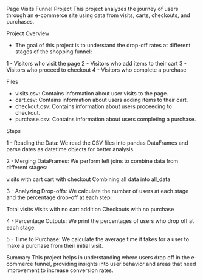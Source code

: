 Page Visits Funnel Project
This project analyzes the journey of users through an e-commerce site using data from visits, carts, checkouts, and purchases.

Project Overview

- The goal of this project is to understand the drop-off rates at different stages of the shopping funnel:

1 - Visitors who visit the page
2 - Visitors who add items to their cart
3 - Visitors who proceed to checkout
4 - Visitors who complete a purchase

Files

- visits.csv: Contains information about user visits to the page.
- cart.csv: Contains information about users adding items to their cart.
- checkout.csv: Contains information about users proceeding to checkout.
- purchase.csv: Contains information about users completing a purchase.

Steps

1 - Reading the Data:
We read the CSV files into pandas DataFrames and parse dates as datetime objects for better analysis.

2 - Merging DataFrames:
We perform left joins to combine data from different stages:

visits with cart
cart with checkout
Combining all data into all_data

3 - Analyzing Drop-offs:
We calculate the number of users at each stage and the percentage drop-off at each step:

Total visits
Visits with no cart addition
Checkouts with no purchase

4 - Percentage Outputs:
We print the percentages of users who drop off at each stage.

5 - Time to Purchase:
We calculate the average time it takes for a user to make a purchase from their initial visit.

Summary
This project helps in understanding where users drop off in the e-commerce funnel, providing insights into user behavior and areas that need improvement to increase conversion rates.
